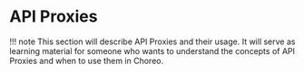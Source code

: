# API Proxies

!!! note
    This section will describe API Proxies and their usage. It will serve as learning material for someone who wants to understand the concepts of API Proxies and when to use them in Choreo. 
